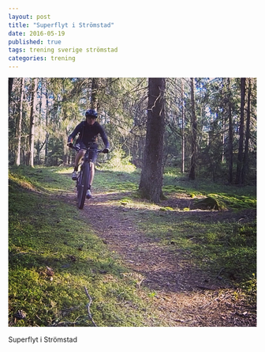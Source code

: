 ```yaml
---
layout: post
title: "Superflyt i Strömstad"
date: 2016-05-19
published: true
tags: trening sverige strömstad
categories: trening
---
```


<img src="/assets/strom1.jpg" />

Superflyt i Strömstad
